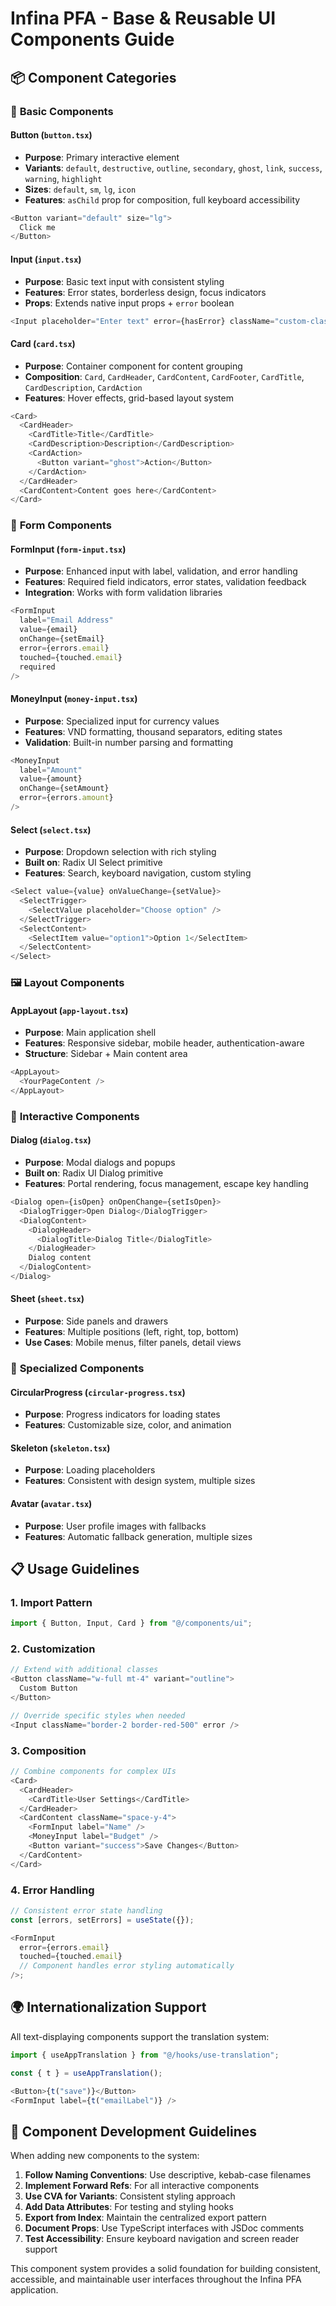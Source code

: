 # Infina PFA - Base & Reusable UI Components Guide

## 📦 Component Categories

### 🔘 **Basic Components**

#### Button (`button.tsx`)

- **Purpose**: Primary interactive element
- **Variants**: `default`, `destructive`, `outline`, `secondary`, `ghost`, `link`, `success`, `warning`, `highlight`
- **Sizes**: `default`, `sm`, `lg`, `icon`
- **Features**: `asChild` prop for composition, full keyboard accessibility

```typescript
<Button variant="default" size="lg">
  Click me
</Button>
```

#### Input (`input.tsx`)

- **Purpose**: Basic text input with consistent styling
- **Features**: Error states, borderless design, focus indicators
- **Props**: Extends native input props + `error` boolean

```typescript
<Input placeholder="Enter text" error={hasError} className="custom-class" />
```

#### Card (`card.tsx`)

- **Purpose**: Container component for content grouping
- **Composition**: `Card`, `CardHeader`, `CardContent`, `CardFooter`, `CardTitle`, `CardDescription`, `CardAction`
- **Features**: Hover effects, grid-based layout system

```typescript
<Card>
  <CardHeader>
    <CardTitle>Title</CardTitle>
    <CardDescription>Description</CardDescription>
    <CardAction>
      <Button variant="ghost">Action</Button>
    </CardAction>
  </CardHeader>
  <CardContent>Content goes here</CardContent>
</Card>
```

### 📝 **Form Components**

#### FormInput (`form-input.tsx`)

- **Purpose**: Enhanced input with label, validation, and error handling
- **Features**: Required field indicators, error states, validation feedback
- **Integration**: Works with form validation libraries

```typescript
<FormInput
  label="Email Address"
  value={email}
  onChange={setEmail}
  error={errors.email}
  touched={touched.email}
  required
/>
```

#### MoneyInput (`money-input.tsx`)

- **Purpose**: Specialized input for currency values
- **Features**: VND formatting, thousand separators, editing states
- **Validation**: Built-in number parsing and formatting

```typescript
<MoneyInput
  label="Amount"
  value={amount}
  onChange={setAmount}
  error={errors.amount}
/>
```

#### Select (`select.tsx`)

- **Purpose**: Dropdown selection with rich styling
- **Built on**: Radix UI Select primitive
- **Features**: Search, keyboard navigation, custom styling

```typescript
<Select value={value} onValueChange={setValue}>
  <SelectTrigger>
    <SelectValue placeholder="Choose option" />
  </SelectTrigger>
  <SelectContent>
    <SelectItem value="option1">Option 1</SelectItem>
  </SelectContent>
</Select>
```

### 🖼️ **Layout Components**

#### AppLayout (`app-layout.tsx`)

- **Purpose**: Main application shell
- **Features**: Responsive sidebar, mobile header, authentication-aware
- **Structure**: Sidebar + Main content area

```typescript
<AppLayout>
  <YourPageContent />
</AppLayout>
```

### 💬 **Interactive Components**

#### Dialog (`dialog.tsx`)

- **Purpose**: Modal dialogs and popups
- **Built on**: Radix UI Dialog primitive
- **Features**: Portal rendering, focus management, escape key handling

```typescript
<Dialog open={isOpen} onOpenChange={setIsOpen}>
  <DialogTrigger>Open Dialog</DialogTrigger>
  <DialogContent>
    <DialogHeader>
      <DialogTitle>Dialog Title</DialogTitle>
    </DialogHeader>
    Dialog content
  </DialogContent>
</Dialog>
```

#### Sheet (`sheet.tsx`)

- **Purpose**: Side panels and drawers
- **Features**: Multiple positions (left, right, top, bottom)
- **Use Cases**: Mobile menus, filter panels, detail views

### 🎯 **Specialized Components**

#### CircularProgress (`circular-progress.tsx`)

- **Purpose**: Progress indicators for loading states
- **Features**: Customizable size, color, and animation

#### Skeleton (`skeleton.tsx`)

- **Purpose**: Loading placeholders
- **Features**: Consistent with design system, multiple sizes

#### Avatar (`avatar.tsx`)

- **Purpose**: User profile images with fallbacks
- **Features**: Automatic fallback generation, multiple sizes

## 📋 Usage Guidelines

### 1. **Import Pattern**

```typescript
import { Button, Input, Card } from "@/components/ui";
```

### 2. **Customization**

```typescript
// Extend with additional classes
<Button className="w-full mt-4" variant="outline">
  Custom Button
</Button>

// Override specific styles when needed
<Input className="border-2 border-red-500" error />
```

### 3. **Composition**

```typescript
// Combine components for complex UIs
<Card>
  <CardHeader>
    <CardTitle>User Settings</CardTitle>
  </CardHeader>
  <CardContent className="space-y-4">
    <FormInput label="Name" />
    <MoneyInput label="Budget" />
    <Button variant="success">Save Changes</Button>
  </CardContent>
</Card>
```

### 4. **Error Handling**

```typescript
// Consistent error state handling
const [errors, setErrors] = useState({});

<FormInput
  error={errors.email}
  touched={touched.email}
  // Component handles error styling automatically
/>;
```

## 🌍 Internationalization Support

All text-displaying components support the translation system:

```typescript
import { useAppTranslation } from "@/hooks/use-translation";

const { t } = useAppTranslation();

<Button>{t("save")}</Button>
<FormInput label={t("emailLabel")} />
```

## 🎯 Component Development Guidelines

When adding new components to the system:

1. **Follow Naming Conventions**: Use descriptive, kebab-case filenames
2. **Implement Forward Refs**: For all interactive components
3. **Use CVA for Variants**: Consistent styling approach
4. **Add Data Attributes**: For testing and styling hooks
5. **Export from Index**: Maintain the centralized export pattern
6. **Document Props**: Use TypeScript interfaces with JSDoc comments
7. **Test Accessibility**: Ensure keyboard navigation and screen reader support

This component system provides a solid foundation for building consistent, accessible, and maintainable user interfaces throughout the Infina PFA application.
